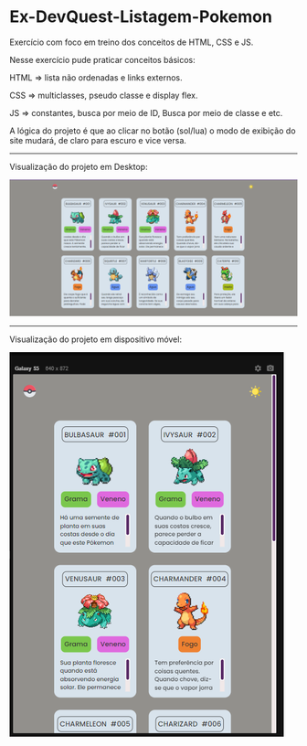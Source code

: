 # Ex-DevQuest-Listagem-Pokemon
Exercício com foco em treino dos conceitos de HTML, CSS e JS.

Nesse exercício pude praticar conceitos básicos:

HTML => lista não ordenadas e links externos.

CSS => multiclasses, pseudo classe e display flex.

JS => constantes, busca por meio de ID, Busca por meio de classe e etc.

A lógica do projeto é que ao clicar no botão (sol/lua) o modo de exibição do site mudará, de claro para escuro e vice versa. 

<hr>

Visualização do projeto em Desktop:

![Versão desktop](https://github.com/Poliana-llima/Ex-DevQuest-Listagem-Pokemon/blob/main/Mod-Desktop.png)

<hr>

Visualização do projeto em dispositivo móvel:

![Versão mobile](https://github.com/Poliana-llima/Ex-DevQuest-Listagem-Pokemon/blob/main/Mod-Mobile.png)
